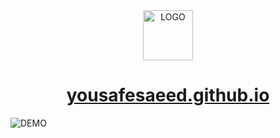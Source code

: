 <div align="center">
<a href="https://yousafesaeed.github.io">
<img src="https://raw.githubusercontent.com/yousafesaeed/yousafesaeed.github.io/main/assets/favicon.ico" width="80px" height="80px" alt="LOGO">
</a>
</div>

<h1 align="center">
<a href="https://yousafesaeed.github.io">yousafesaeed.github.io</a>

<br>
</h1>

<img src="https://raw.githubusercontent.com/yousafesaeed/yousafesaeed.github.io/main/mdemo/portDemo-0.png" alt="DEMO">
